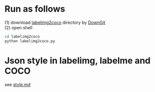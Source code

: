 # Run as follows
(1) download [labelimg2coco](https://github.com/apanda-xu/Tools/tree/main/labelme2coco) directory by [DownGit](https://www.itsvse.com/downgit/#/home)<br>
(2) open shell
```bash
cd labelimg2coco
python labelimg2coco.py
```
# Json style in labelimg, labelme and COCO
see [style.md](https://github.com/apanda-xu/Tools/blob/main/labelme2coco/style.md)

